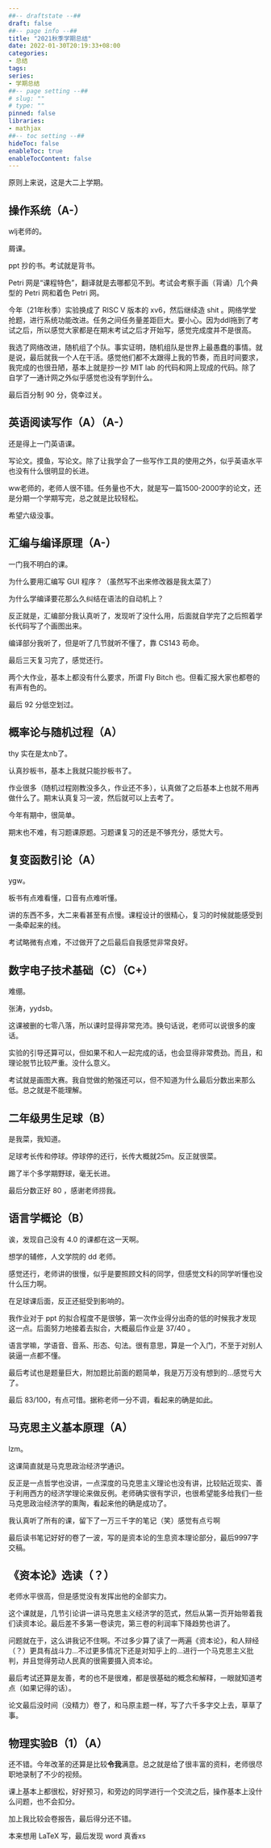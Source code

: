 ```yaml
---
##-- draftstate --##
draft: false
##-- page info --##
title: "2021秋季学期总结"
date: 2022-01-30T20:19:33+08:00
categories:
- 总结
tags:
series:
- 学期总结
##-- page setting --##
# slug: ""
# type: ""
pinned: false
libraries:
- mathjax 
##-- toc setting --##
hideToc: false
enableToc: true
enableTocContent: false
---
```



原则上来说，这是大二上学期。

<!--more-->

## 操作系统（A-）

wlj老师的。

屑课。

ppt 抄的书。考试就是背书。

Petri 网是“课程特色”，翻译就是去哪都见不到。考试会考察手画（背诵）几个典型的 Petri 网和着色 Petri 网。

今年（21年秋季）实验换成了 RISC V 版本的 xv6，然后继续造 shit 。网络学堂抢题，进行系统功能改进。任务之间任务量差距巨大。要小心。因为ddl拖到了考试之后，所以感觉大家都是在期末考试之后才开始写，感觉完成度并不是很高。

我选了网络改进，随机组了个队。事实证明，随机组队是世界上最愚蠢的事情。就是说，最后就我一个人在干活。感觉他们都不太跟得上我的节奏，而且时间要求，我完成的也很丑陋，基本上就是抄一抄 MIT lab 的代码和网上现成的代码。除了自学了一通计网之外似乎感觉也没有学到什么。

最后百分制 90 分，侥幸过关。

## 英语阅读写作（A）（A-）

还是得上一门英语课。

写论文。摸鱼，写论文。除了让我学会了一些写作工具的使用之外，似乎英语水平也没有什么很明显的长进。

ww老师的，老师人很不错。任务量也不大，就是写一篇1500-2000字的论文，还是分期一个学期写完，总之就是比较轻松。

希望六级没事。

## 汇编与编译原理（A-）

一门我不明白的课。

为什么要用汇编写 GUI 程序？（虽然写不出来修改器是我太菜了）

为什么学编译要花那么久纠结在语法的自动机上？

反正就是，汇编部分我认真听了，发现听了没什么用，后面就自学完了之后照着学长代码写了个画图出来。

编译部分我听了，但是听了几节就听不懂了，靠 CS143 苟命。

最后三天复习完了，感觉还行。

两个大作业，基本上都没有什么要求，所谓 Fly Bitch 也。但看汇报大家也都卷的有声有色的。

最后 92 分低空划过。

## 概率论与随机过程（A）

thy 实在是太nb了。

认真抄板书，基本上我就只能抄板书了。

作业很多（随机过程刚教没多久，作业还不多），认真做了之后基本上也就不用再做什么了。期末认真复习一波，然后就可以上去考了。

今年有期中，很简单。

期末也不难，有习题课原题。习题课复习的还是不够充分，感觉大亏。

## 复变函数引论（A）

ygw。

板书有点难看懂，口音有点难听懂。

讲的东西不多，大二来看甚至有点慢。课程设计的很精心，复习的时候就能感受到一条牵起来的线。

考试略微有点难，不过做开了之后最后自我感觉非常良好。

## 数字电子技术基础（C）（C+）

难绷。

张涛，yydsb。

这课被删的七零八落，所以课时显得非常充沛。换句话说，老师可以说很多的废话。

实验的引导还算可以，但如果不和人一起完成的话，也会显得非常费劲。而且，和理论脱节比较严重。没什么意义。

考试就是画图大赛。我自觉做的勉强还可以，但不知道为什么最后分数出来那么低。总之就是不能理解。

## 二年级男生足球（B）

是我菜，我知道。

足球考长传和停球。停球停的还行，长传大概就25m。反正就很菜。

踢了半个多学期野球，毫无长进。

最后分数正好 80 ，感谢老师捞我。


## 语言学概论（B）

诶，发现自己没有 4.0 的课都在这一天啊。

想学的辅修，人文学院的 dd 老师。

感觉还行，老师讲的很慢，似乎是要照顾文科的同学，但感觉文科的同学听懂也没什么压力啊。

在足球课后面，反正还挺受到影响的。

我作业对于 ppt 的拟合程度不是很够，第一次作业得分出奇的低的时候我才发现这一点。后面努力地接着去拟合，大概最后作业是 37/40 。

语言学嘛，学语音、音系、形态、句法。很有意思，算是一个入门，不至于对别人装逼一点都不懂。

最后考试也是题量巨大，附加题比前面的题简单，我是万万没有想到的...感觉亏大了。

最后 83/100，有点可惜。据称老师一分不调，看起来的确是如此。

## 马克思主义基本原理（A）

lzm。

这课简直就是马克思政治经济学通识。

反正是一点哲学也没讲，一点深度的马克思主义理论也没有讲，比较贴近现实、善于利用西方的经济学理论来做反例。老师确实很有学识，也很希望能多给我们一些马克思政治经济学的熏陶，看起来他的确是成功了。

我认真听了所有的课，留下了一万三千字的笔记（笑）感觉有点亏啊

最后读书笔记好好的卷了一波，写的是资本论的生息资本理论部分，最后9997字交稿。

## 《资本论》选读（？）

老师水平很高，但是感觉没有发挥出他的全部实力。

这个课就是，几节引论讲一讲马克思主义经济学的范式，然后从第一页开始带着我们读资本论。最后差不多第一卷读完，第三卷的利润率下降趋势也讲了。

问题就在于，这么讲我记不住啊。不过多少算了读了一两遍《资本论》，和人辩经（？）更具有战斗力...不过更多情况下还是对知乎上的...进行一个马克思主义批判，并且觉得劳动人民真的很需要摄入资本论。

最后考试还算是友善，考的也不是很难，都是很基础的概念和解释，一眼就知道考点（如果记得的话）。

论文最后没时间（没精力）卷了，和马原主题一样，写了六千多字交上去，草草了事。

## 物理实验B（1）（A）

还不错。今年改革的还算是比较**令我**满意。总之就是给了很丰富的资料，老师很尽职地录制了不少的视频。

课上基本上都很松，好好预习，和旁边的同学进行一个交流之后，操作基本上没什么问题，也不会扣分。

加上我比较会卷报告，最后得分还不错。

本来想用 LaTeX 写，最后发现 word 真香xs
